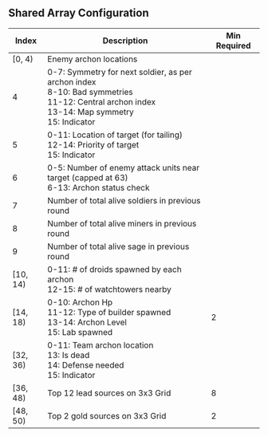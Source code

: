 ## Shared Array Configuration

| Index    | Description                                                                                                                                            | Min Required |
|----------|--------------------------------------------------------------------------------------------------------------------------------------------------------|--------------|
| [0, 4)   | Enemy archon locations                                                                                                                                 |              |
| 4        | 0-7: Symmetry for next soldier, as per archon index<br> 8-10: Bad symmetries<br> 11-12: Central archon index<br> 13-14: Map symmetry<br> 15: Indicator |              |
| 5        | 0-11: Location of target (for tailing)<br> 12-14: Priority of target<br> 15: Indicator                                                                 |              |
| 6        | 0-5: Number of enemy attack units near target (capped at 63) <br> 6-13: Archon status check                                                            |              |
| 7        | Number of total alive soldiers in previous round                                                                                                       |              |
| 8        | Number of total alive miners in previous round                                                                                                         |              |
| 9        | Number of total alive sage in previous round                                                                                                           |              |
| [10, 14) | 0-11: # of droids spawned by each archon <br> 12-15: # of watchtowers nearby                                                                           |              |
| [14, 18) | 0-10: Archon Hp <br> 11-12: Type of builder spawned <br> 13-14: Archon Level <br> 15: Lab spawned                                                      | 2            |
| [32, 36) | 0-11: Team archon location<br> 13: Is dead <br>14: Defense needed<br> 15: Indicator                                                                    |              |
| [36, 48) | Top 12 lead sources on 3x3 Grid                                                                                                                        | 8            |
| [48, 50) | Top 2 gold sources on 3x3 Grid                                                                                                                         | 2            |
